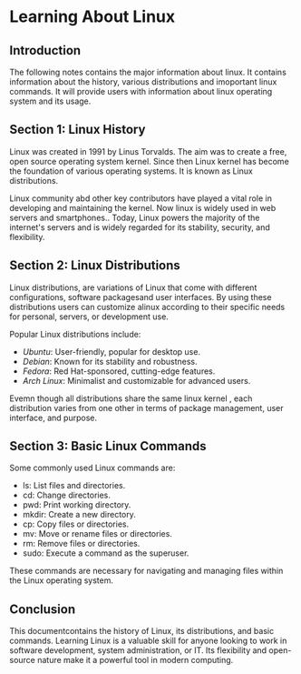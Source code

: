 # Learning About Linux

## Introduction
The following notes contains the major information about linux. It contains information about the history, various distributions and imoportant linux commands. It will provide users with information about linux operating system and its usage.

## Section 1: Linux History
Linux was created in 1991 by Linus Torvalds. The aim was to create a free, open source operating system kernel. Since then Linux kernel has become the foundation of various operating systems. It is known as Linux distributions. 

Linux community abd other key contributors have played a vital role in developing and maintaining the kernel. Now linux is widely used in web servers and smartphones.. Today, Linux powers the majority of the internet's servers and is widely regarded for its stability, security, and flexibility.

## Section 2: Linux Distributions
Linux distributions, are variations of Linux that come with different configurations, software packagesand user interfaces. By using these distributions users can customize alinux according to  their specific needs for personal, servers, or development use.

Popular Linux distributions include:
- *Ubuntu*: User-friendly, popular for desktop use.
- *Debian*: Known for its stability and robustness.
- *Fedora*: Red Hat-sponsored, cutting-edge features.
- *Arch Linux*: Minimalist and customizable for advanced users.

Evemn though all distributions share the same linux kernel , each distribution varies from one other in terms of package management, user interface, and purpose.
## Section 3: Basic Linux Commands
Some commonly used Linux commands are:

- ls: List files and directories.
- cd: Change directories.
- pwd: Print working directory.
- mkdir: Create a new directory.
- cp: Copy files or directories.
- mv: Move or rename files or directories.
- rm: Remove files or directories.
- sudo: Execute a command as the superuser.

These commands are necessary for navigating and managing files within the Linux operating system.

## Conclusion
This documentcontains the history of Linux, its distributions, and basic commands. Learning Linux is a valuable skill for anyone looking to work in software development, system administration, or IT. Its flexibility and open-source nature make it a powerful tool in modern computing.
